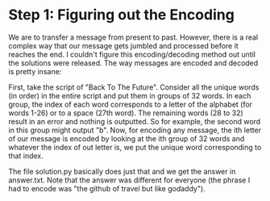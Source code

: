 # Step 1: Figuring out the Encoding
We are to transfer a message from present to past. However, there is a real complex way that our message gets jumbled and processed before it reaches the end. I couldn't figure this encoding/decoding method out until the solutions were released. The way messages are encoded and decoded is pretty insane:

First, take the script of "Back To The Future". Consider all the unique words (in order) in the entire script and put them in groups of 32 words. In each group, the index of each word corresponds to a letter of the alphabet (for words 1-26) or to a space (27th word). The remaining words (28 to 32) result in an error and nothing is outputted. So for example, the second word in this group might output "b". Now, for encoding any message, the ith letter of our message is encoded by looking at the ith group of 32 words and whatever the index of out letter is, we put the unique word corresponding to that index.

The file solution.py basically does just that and we get the answer in answer.txt. Note that the answer was different for everyone (the phrase I had to encode was "the github of travel but like godaddy"). 

